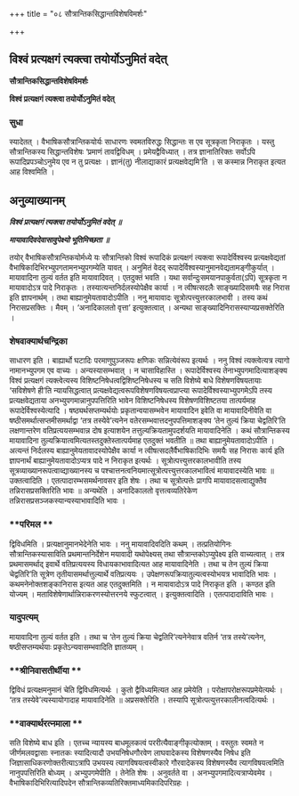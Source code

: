 +++
title = "०८ सौत्रान्तिकसिद्धान्तविशेषविमर्शः"

+++


## विश्वं प्रत्यक्षगं त्यक्त्वा तयोर्योऽनुमितं वदेत्

**सौत्रान्तिकसिद्धान्तविशेषविमर्शः**

**विश्वं प्रत्यक्षगं त्यक्त्वा तयोर्योऽनुमितं वदेत्**

### **सुधा**

स्यादेतत् । वैभाषिकसौत्रान्तिकयोर्यः साधारणः स्वमतविरुद्धः सिद्धान्तः स एव सूत्रकृता निराकृतः । यस्तु सौत्रान्तिकस्य सिद्धान्तविशेषः ‘प्रमाणं तावद्विविधम् । प्रमेयद्वैविध्यात् । तत्र ज्ञानातिरिक्तः सर्वोऽपि रूपादिप्रपञ्चोऽनुमेय एव न तु प्रत्यक्षः । ज्ञानं(तु) नीलाद्याकारं प्रत्यक्षवेद्यमि’ति । स कस्मान्न निराकृत इत्यत आह विश्वमिति ।

## **अनुव्याख्यानम्**

***विश्वं प्रत्यक्षगं त्यक्त्वा तयोर्योऽनुमितं वदेत् ॥***

***मायावादिवदेवासावुपेक्ष्यो भूतिमिच्छता ॥***

तयोर् वैभाषिकसौत्रान्तिकयोर्मध्ये यः सौत्रान्तिको विश्वं रूपादिकं प्रत्यक्षगं त्यक्त्वा रूपादेर्विश्वस्य प्रत्यक्षवेद्यतां वैभाषिकादिभिरभ्युपगतामनभ्युपगम्येति यावत् । अनुमितं वेदद् रूपादेर्विश्वस्यानुमानवेद्यतामङ्गीकुर्यात् । मायावादिना तुल्यं वर्तत इति मायावादिवत् । एतदुक्तं भवति । यथा सर्वान्दुःसमयानपाकुर्वता(ऽपि) सूत्रकृता न मायावादोऽत्र पादे निराकृतः । तस्यात्यन्तनिर्दलस्योपेक्षैव कार्या । न त्वीषत्सदलैः साङ्ख्यादिसमयैः सह निरास इति ज्ञापनार्थम् । तथा बाह्यानुमेयतावादोऽपीति । ननु मायावादः सूत्रोत्पत्त्युत्तरकालभावी । तस्य कथं निरासप्रसक्तिः । मैवम् । ‘अनादिकालतो वृत्ता’ इत्युक्तत्वात् । अन्यथा साङ्ख्यादिनिरासस्याप्यप्रसक्तेरिति ।

### **शेषवाक्यार्थचन्द्रिका**

साधारण इति । बाह्यार्थो घटादिः परमाणुपुञ्जरूपः क्षणिकः सन्नित्येवंरूप इत्यर्थः । ननु विश्वं त्यक्त्वेत्यत्र त्यागो नामानभ्युपगम एव वाच्यः । अन्यस्यासम्भवात् । न चासाविहास्ति । रूपादेर्विश्वस्य तेनाभ्युपगमादित्याशङ्क्य विश्वं प्रत्यक्षगं त्यक्त्वेत्यस्य विशिष्टनिषेधत्वद्विशिष्टनिषेधस्य च सति विशेष्ये बाधे विशेषणविषयतायाः ‘सविशेषणे ही’ति न्यायसिद्धत्वात् प्रत्यक्षवेद्यत्वरूपविशेषणविषयत्वप्राप्त्या रूपादेर्विश्वस्याभ्युपगमेऽपि तस्य प्रत्यक्षवेद्यताया अनभ्युपगमान्नानुपपत्तिरिति भावेन विशिष्टनिषेधस्य विशेषणविशिष्टतया तात्पर्यमाह रूपादेर्विश्वस्येत्यादि । षष्ठ्यर्थसप्तम्यर्थयोः प्रकृतान्वयासम्भवेन मायावादिन इवेति वा मायावादिनीवेति वा षष्ठीसमर्थात्सप्तमीसमर्थाद्वा ‘तत्र तस्येवे’त्यनेन वतेरसम्भवात्तदनुपपत्तिमाशङ्क्य ‘तेन तुल्यं क्रिया चेद्वतिरि’ति लक्षणान्तरेण वतिप्रत्ययसम्भवान्न दोष इत्याशयेन तत्तुल्यक्रियतामुपदर्शयति मायावादिनेति । कथं सौत्रान्तिकस्य मायावादिना तुल्यक्रियात्वमित्यतस्तदुक्तेस्तात्पर्यमाह एतदुक्तं भवतीति ॥ तथा बाह्यानुमेयतावादोऽपीति । अत्यन्तं निर्दलस्य बाह्यानुमेयतावादस्योपेक्षैव कार्या न त्वीषत्सदलैर्वैभाषिकादिभिः समयैः सह निरासः कार्य इति ज्ञापनार्थं बाह्यानुमेयतावादोऽप्यत्र पादे न निराकृत इत्यर्थः । सूत्रोत्पत्त्युत्तरकालभावीति तस्य सूत्रव्याख्यानरूपत्वाव्द्याख्यानस्य च पश्चात्तनत्वनियमात्सूत्रोत्पत्त्युत्तरकालभावित्वं मायावादस्येति भावः ॥ उक्तत्वादिति । एतत्पादारम्भसमर्थनावसर इति शेषः । तथा च सूत्रोत्पत्तेः प्रागपि मायावादसत्वाद्युक्तैव तन्निरासप्रसक्तिरिति भावः ॥ अन्यथेति । अनादिकालतो वृत्तत्वव्यतिरेकेण तन्निरासप्रसञ्जकस्यान्यस्याभावादिति भावः ।

### **परिमल **

द्विविधमिति । प्रत्यक्षानुमानभेदेनेति भावः । ननु मायावादिवदिति कथम् । तत्प्रतियोगिनः सौत्रान्तिकस्यासाविति प्रथमान्तनिर्देशेन मयावादी यथोपेक्ष्यस् तथा सौत्रान्तकोऽप्युपेक्ष्य इति वाच्यत्वात् । तत्र प्रथमासमर्थाद् इवार्थे वतिप्रत्ययस्य विधायकाभावादित्यत आह मायावादिनेति । तथा च तेन तुल्यं क्रिया चेद्वतिरि’ति सूत्रेण तृतीयासमर्थात्तुल्यार्थे वतिप्रत्ययः । उपेक्षणरूपक्रियातुल्यत्वस्योभयत्र भावादिति भावः । कथमनेनोक्तशङ्कानिरास इत्यत आह एतदुक्तमिति । न मायावादोऽत्र पादे निराकृत इति । कण्ठत इति योज्यम् । मताविशेषेणार्थान्निराकरणस्योत्तरनये स्फुटत्वात् । इत्युक्तत्वादिति । एतत्पादादाविति भावः ।

### **यादुपत्यम्**

मायावादिना तुल्यं वर्तत इति । तथा च ‘तेन तुल्यं क्रिया चेद्वतिरि’त्यनेनेवात्र वतिर्न ‘तत्र तस्ये’त्यनेन, षष्ठीसप्तम्यर्थयाः प्रकृतेऽन्यवासम्भवादिति ज्ञातव्यम् ।

### **श्रीनिवासतीर्थीया **

द्विविधं प्रत्यक्षमनुमानं चेति द्विविधमित्यर्थः । कुतो द्वैविध्यमित्यत आह प्रमेयेति । परोक्षापरोक्षरूपप्रमेयेत्यर्थः । ‘तत्र तस्येवे’त्यस्यायोगादाह मायावादिनेति ॥ अप्रसक्तेरिति । तस्यापि सूत्रोत्पत्युत्तरकालीनत्वदित्यर्थः ।

### **वाक्यार्थरत्नमाला **

सति विशेष्ये बाध इति । एतच्च न्यायस्य बाधमूलकत्वं पररीत्यैवाङ्गीकृत्योक्तम् । वस्तुतः स्वमते न जीर्णमलवद्वासाः स्नातकः स्यादित्यादौ उभयनिषेधगौरवेण लाघवादेकस्य विशेषणस्यैव निषेध इति जिज्ञासाधिकरणोक्तरीत्याऽत्रापि उभयस्य त्यागविषयत्वस्वीकारे गौरवादेकस्य विशेषणस्यैव त्यागविषयत्वमिति नानुपपत्तिरिति बोध्यम् । अभ्युपगमेपीति । तेनेति शेषः । अनुवर्तते वा । अनभ्युपगमादित्यत्राप्येवमेव । वैभाषिकादिभिरित्यादिपदेन सौत्रान्तिकव्यतिरिक्तमाध्यमिकादिपरिग्रहः ।


